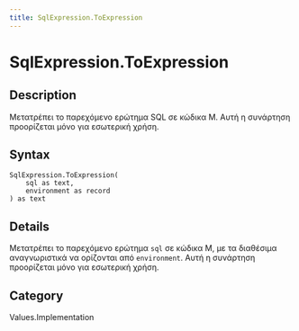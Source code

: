 ```yaml
---
title: SqlExpression.ToExpression
---
```


# SqlExpression.ToExpression


## Description

Μετατρέπει το παρεχόμενο ερώτημα SQL σε κώδικα M. Αυτή η συνάρτηση προορίζεται μόνο για εσωτερική χρήση.


## Syntax

```powerquery
SqlExpression.ToExpression(
    sql as text,
    environment as record
) as text
```


## Details

Μετατρέπει το παρεχόμενο ερώτημα <code>sql</code> σε κώδικα M, με τα διαθέσιμα αναγνωριστικά να ορίζονται από <code>environment</code>. Αυτή η συνάρτηση προορίζεται μόνο για εσωτερική χρήση.



## Category
Values.Implementation
